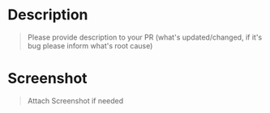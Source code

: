 # Description
> Please provide description to your PR (what's updated/changed, if it's bug please inform what's root cause)

# Screenshot
> Attach Screenshot if needed